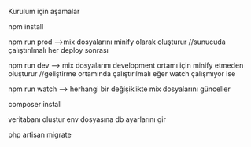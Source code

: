 Kurulum için aşamalar

npm install

npm run prod -->mix dosyalarını minify olarak oluşturur //sunucuda çalıştırılmalı her deploy sonrası

npm run dev --> mix dosyalarını development ortamı için minify etmeden oluşturur //geliştirme ortamında çalıştırılmalı eğer watch çalışmıyor ise

npm run watch --> herhangi bir değişiklikte mix dosyalarını günceller

composer install

veritabanı oluştur env dosyasına db ayarlarını gir

php artisan migrate
